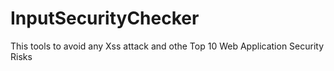 # InputSecurityChecker
This tools to avoid any Xss attack and othe Top 10 Web Application Security Risks
